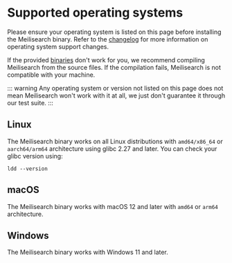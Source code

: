 # Supported operating systems

Please ensure your operating system is listed on this page before installing the Meilisearch binary. Refer to the [changelog](https://github.com/meilisearch/MeiliSearch/releases) for more information on operating system support changes.

If the provided [binaries](/learn/getting_started/quick_start.md#local-installation) don't work for you, we recommend compiling Meilisearch from the source files. If the compilation fails, Meilisearch is not compatible with your machine.

::: warning
Any operating system or version not listed on this page does not mean Meilisearch won't work with it at all, we just don't guarantee it through our test suite.
:::

## Linux

The Meilisearch binary works on all Linux distributions with `amd64/x86_64` or `aarch64/arm64` architecture using glibc 2.27 and later. You can check your glibc version using:

```
ldd --version
```

## macOS

The Meilisearch binary works with macOS 12 and later with `amd64` or `arm64` architecture.

## Windows

The Meilisearch binary works with Windows 11 and later.
